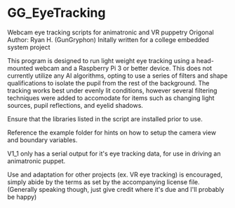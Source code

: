 # GG_EyeTracking
Webcam eye tracking scripts for animatronic and VR puppetry
Origonal Author: Ryan H. (GunGryphon)
Initally written for a college embedded system project

This program is designed to run light weight eye tracking using a head-mounted webcam and a Raspberry Pi 3 or better device.
This does not currently utilize any AI algorithms, opting to use a series of filters and shape qualifications to isolate
the pupil from the rest of the background. The tracking works best under evenly lit conditions, however several filtering techniques were added to accomodate for items such as changing light sources, pupil reflections, and eyelid shadows.

Ensure that the libraries listed in the script are installed prior to use.

Reference the example folder for hints on how to setup the camera view and boundary variables.

V1_1 only has a serial output for it's eye tracking data, for use in driving an animatronic puppet. 

Use and adaptation for other projects (ex. VR eye tracking) is encouraged, simply abide by the terms
as set by the accompanying license file. (Generally speaking though, just give credit where it's due and I'll probably be happy)


